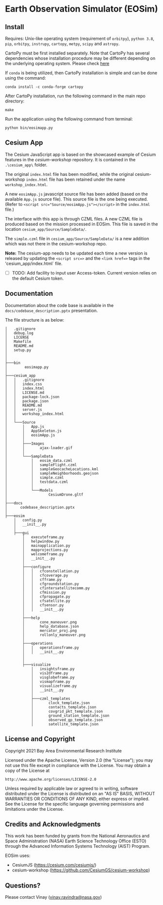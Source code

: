 # Earth Observation Simulator (EOSim)

## Install

Requires: Unix-like operating system (requirement of `orbitpy`), `python 3.8`, `pip`, `orbitpy`, `instrupy`, `cartopy`, `metpy`, `scipy` and `astropy`.

CartoPy must be first installed separately. Note that CartoPy has several dependencies whose installation procedure may be different depending on the underlying operating system. Please check [here](https://scitools.org.uk/cartopy/docs/latest/installing.html)

If `conda` is being utilized, then CartoPy installation is simple and can be done using the command:
```
conda install -c conda-forge cartopy
```

After CartoPy installation, run the following command in the main repo directory:
```
make
```

Run the application using the following command from terminal:
```
python bin/eosimapp.py
```

## Cesium App 
The Cesium JavaScript app is based on the showcased example of Cesium features in the *cesium-workshop* repository. It is contained in the `.\cesium_app\` folder. 

The original `index.html` file has been modified, while the original cesium-workshop `index.html` file has been retained under the name 
`workshop_index.html`.

A new `eosimApp.js` javascript source file has been added (based on the available `App.js` source file). This source file is the one being executed. (Refer to `<script src="Source/eosimApp.js"></script>` in the `index.html` file.)

The interface with this app is through CZML files. A new CZML file is produced based on the mission processed in EOSim. This file is saved in the
location `cesium_app/Source/SampleData/`. 

The `simple.czml` file in `cesium_app/Source/SampleData/` is a new addition which was not there in the cesium-workshop repo. 

**Note:** The cesium-app needs to be updated each time a new version is released by updating the `<script src=>` and the `<link href=>` 
tags in the 'cesium_app/index.html` file. 

- [ ] TODO: Add facility to input user Access-token. Current version relies on the default Cesium token.

## Documentation 

Documentation about the code base is available in the `docs/codebase_description.pptx` presentation.

The file structure is as below:

```
│   .gitignore
│   debug.log
│   LICENSE
│   Makefile
│   README.md
│   setup.py
│
│
├───bin
│        eosimapp.py
│
├───cesium_app
│   │   .gitignore
│   │   index.css
│   │   index.html
│   │   LICENSE.md
│   │   package-lock.json
│   │   package.json
│   │   README.md
│   │   server.js
│   │   workshop_index.html
│   │
│   └───Source
│       │   App.js
│       │   AppSkeleton.js
│       │   eosimApp.js
│       │
│       ├───Images
│       │       ajax-loader.gif
│       │
│       └───SampleData
│           │   eosim_data.czml
│           │   sampleFlight.czml
│           │   sampleGeocacheLocations.kml
│           │   sampleNeighborhoods.geojson
│           │   simple.czml
│           │   testdata.czml
│           │
│           └───Models
│                   CesiumDrone.gltf
│
├───docs
│      codebase_description.pptx
│
├───eosim
    │   config.py
    │   __init__.py
    │
    ├───gui
	    │   executeframe.py
	    │   helpwindow.py
	    │   mainapplication.py
	    │   mapprojections.py
	    │   welcomeframe.py
	    │   __init__.py
	    │
	    ├───configure
	    │   │   cfconstellation.py
	    │   │   cfcoverage.py
	    │   │   cfframe.py
	    │   │   cfgroundstation.py
	    │   │   cfintersatellitecomm.py
	    │   │   cfmission.py
	    │   │   cfpropagate.py
	    │   │   cfsatellite.py
	    │   │   cfsensor.py
	    │   │   __init__.py
	    │
	    ├───help
	    │       cone_maneuver.png
	    │       help_database.json
	    │       mercator_proj.png
	    │       rollonly_maneuver.png
	    │
	    ├───operations
	    │   │   operationsframe.py
	    │   │   __init__.py
	    │   
	    │
	    ├───visualize
	        │   insightsframe.py
	        │   vis2dframe.py
	        │   visglobeframe.py
	        │   vismapframe.py
	        │   visualizeframe.py
	        │   __init__.py
	        │
	        ├───czml_templates
	        │       clock_template.json
	        │       contacts_template.json
	        │       covgrid_pkt_template.json
	        │       ground_station_template.json
	        │ 		observed_gp_template.json
	        │       satellite_template.json
```

## License and Copyright

Copyright 2021 Bay Area Environmental Research Institute

Licensed under the Apache License, Version 2.0 (the "License");
you may not use this file except in compliance with the License.
You may obtain a copy of the License at

    http://www.apache.org/licenses/LICENSE-2.0

Unless required by applicable law or agreed to in writing, software
distributed under the License is distributed on an "AS IS" BASIS,
WITHOUT WARRANTIES OR CONDITIONS OF ANY KIND, either express or implied.
See the License for the specific language governing permissions and
limitations under the License.

## Credits and Acknowledgments

This work has been funded by grants from the National Aeronautics and Space Administration (NASA) Earth Science Technology Office (ESTO) through the Advanced Information Systems Technology (AIST) Program.

EOSim uses:

- CesiumJS (https://cesium.com/cesiumjs/)
- cesium-workshop (https://github.com/CesiumGS/cesium-workshop)

## Questions?

Please contact Vinay (vinay.ravindra@nasa.gov)

